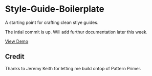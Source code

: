 Style-Guide-Boilerplate
=======================

A starting point for crafting clean stlye guides.

The intial commit is up. Will add furthur documentation later this week.

[View Demo](http://www.brettjankord.com/projects/style-guide-boilerplate/)

## Credit
Thanks to Jeremy Keith for letting me build ontop of Pattern Primer.
